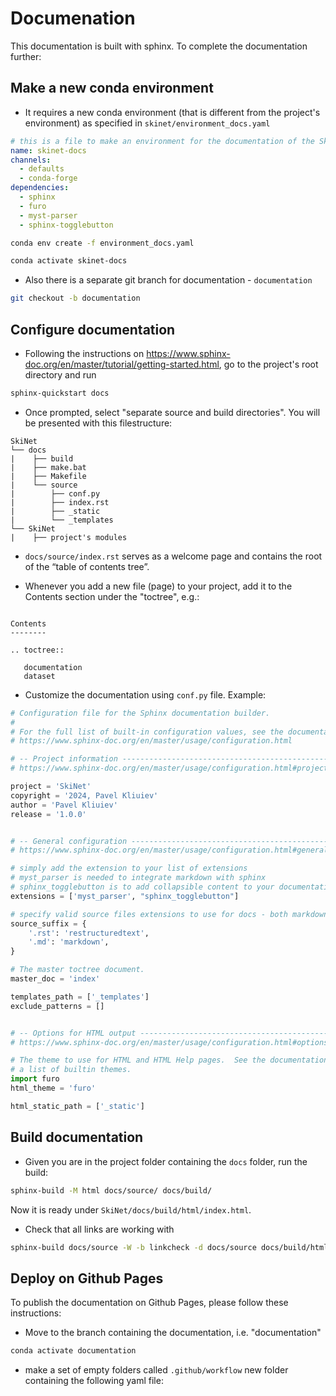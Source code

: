 # Documenation

This documentation is built with sphinx. To complete the documentation further:


## Make a new conda environment 
- It requires a new conda environment (that is different from the project's environment) as specified in ```skinet/environment_docs.yaml```

```yaml
# this is a file to make an environment for the documentation of the SkiNet project
name: skinet-docs
channels:
  - defaults
  - conda-forge
dependencies:
  - sphinx
  - furo
  - myst-parser
  - sphinx-togglebutton
```

```bash
conda env create -f environment_docs.yaml
```
```bash
conda activate skinet-docs
```

- Also there is a separate git branch for documentation - ```documentation```
```bash
git checkout -b documentation
```


## Configure documentation

- Following the instructions on https://www.sphinx-doc.org/en/master/tutorial/getting-started.html, go to the project's root directory and run 
```bash
sphinx-quickstart docs
```

- Once prompted, select "separate source and build directories". You will be presented with this filestructure:

```
SkiNet
└── docs
|    ├── build
|    ├── make.bat
|    ├── Makefile
|    └── source
|        ├── conf.py
|        ├── index.rst
|        ├── _static
|        └── _templates
└── SkiNet
|    ├── project's modules
```

- ```docs/source/index.rst``` serves as a welcome page and contains the root of the “table of contents tree”. 

- Whenever you add a new file (page) to your project, add it to the Contents section under the "toctree", e.g.:
```

Contents
--------

.. toctree::

   documentation
   dataset

```



- Customize the documentation using ```conf.py``` file. Example:

```python
# Configuration file for the Sphinx documentation builder.
#
# For the full list of built-in configuration values, see the documentation:
# https://www.sphinx-doc.org/en/master/usage/configuration.html

# -- Project information -----------------------------------------------------
# https://www.sphinx-doc.org/en/master/usage/configuration.html#project-information

project = 'SkiNet'
copyright = '2024, Pavel Kliuiev'
author = 'Pavel Kliuiev'
release = '1.0.0'


# -- General configuration ---------------------------------------------------
# https://www.sphinx-doc.org/en/master/usage/configuration.html#general-configuration

# simply add the extension to your list of extensions
# myst_parser is needed to integrate markdown with sphinx
# sphinx_togglebutton is to add collapsible content to your documentation
extensions = ['myst_parser', "sphinx_togglebutton"]

# specify valid source files extensions to use for docs - both markdown and RST
source_suffix = {
    '.rst': 'restructuredtext',
    '.md': 'markdown',
}

# The master toctree document.
master_doc = 'index'

templates_path = ['_templates']
exclude_patterns = []


# -- Options for HTML output -------------------------------------------------
# https://www.sphinx-doc.org/en/master/usage/configuration.html#options-for-html-output

# The theme to use for HTML and HTML Help pages.  See the documentation for
# a list of builtin themes.
import furo
html_theme = 'furo'

html_static_path = ['_static']
```


## Build documentation
- Given you are in the project folder containing the ```docs``` folder, run the build:

```bash
sphinx-build -M html docs/source/ docs/build/
```

Now it is ready under ```SkiNet/docs/build/html/index.html```. 

- Check that all links are working with

```bash
sphinx-build docs/source -W -b linkcheck -d docs/source docs/build/html
```

## Deploy on Github Pages

To publish the documentation on Github Pages, please follow these instructions:

- Move to the branch containing the documentation, i.e. "documentation"
```bash
conda activate documentation
```


-  make a set of empty folders called ```.github/workflow``` new folder containing the following yaml file:

